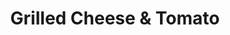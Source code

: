 ---
category: griddle
name: Grilled Cheese & Tomato
title: Grilled Cheese & Tomato
price: '6.25'
---